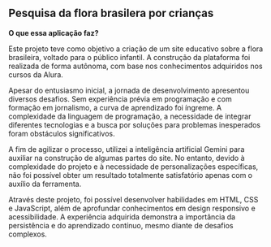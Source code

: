 ## Pesquisa da flora brasilera por crianças ##

**O que essa aplicação faz?** 

Este projeto teve como objetivo a criação de um site educativo sobre a flora brasileira, voltado para o público infantil. A construção da plataforma foi realizada de forma autônoma, com base nos conhecimentos adquiridos nos cursos da Alura.

Apesar do entusiasmo inicial, a jornada de desenvolvimento apresentou diversos desafios. Sem experiência prévia em programação e com formação em jornalismo, a curva de aprendizado foi íngreme. A complexidade da linguagem de programação, a necessidade de integrar diferentes tecnologias e a busca por soluções para problemas inesperados foram obstáculos significativos.

A fim de agilizar o processo, utilizei a inteligência artificial Gemini para auxiliar na construção de algumas partes do site. No entanto, devido à complexidade do projeto e à necessidade de personalizações específicas, não foi possível obter um resultado totalmente satisfatório apenas com o auxílio da ferramenta.

Através deste projeto, foi possível desenvolver habilidades em HTML, CSS e JavaScript, além de aprofundar conhecimentos em design responsivo e acessibilidade. A experiência adquirida demonstra a importância da persistência e do aprendizado contínuo, mesmo diante de desafios complexos.
